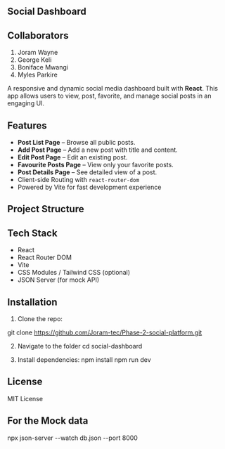 ## Social Dashboard

## Collaborators
1. Joram Wayne
2. George Keli
3. Boniface Mwangi
4. Myles Parkire



A responsive and dynamic social media dashboard built with **React**. This app allows users to view, post, favorite, and manage social posts in an engaging UI.

##  Features

- **Post List Page** – Browse all public posts.
-  **Add Post Page** – Add a new post with title and content.
-  **Edit Post Page** – Edit an existing post.
-  **Favourite Posts Page** – View only your favorite posts.
-  **Post Details Page** – See detailed view of a post.
-  Client-side Routing with `react-router-dom`
-  Powered by Vite for fast development experience

## Project Structure

##  Tech Stack

- React
- React Router DOM
- Vite
- CSS Modules / Tailwind CSS (optional)
- JSON Server (for mock API)

##  Installation

1. Clone the repo:

git clone https://github.com/Joram-tec/Phase-2-social-platform.git

2. Navigate to the folder
cd social-dashboard

2. Install dependencies:
npm install
npm run dev

##  License
MIT License

## For the Mock data
npx json-server --watch db.json --port 8000


